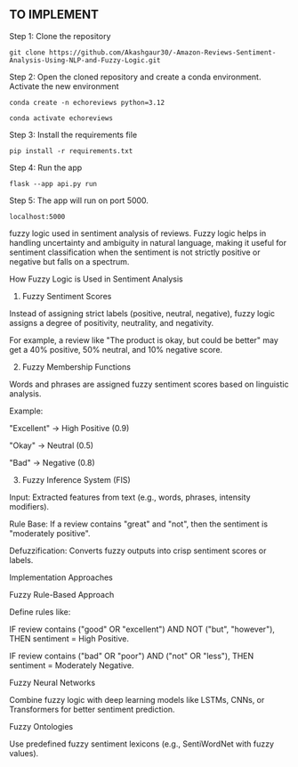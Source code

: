 ## TO IMPLEMENT

Step 1: Clone the repository
```
git clone https://github.com/Akashgaur30/-Amazon-Reviews-Sentiment-Analysis-Using-NLP-and-Fuzzy-Logic.git
```

Step 2: Open the cloned repository and create a conda environment. Activate the new environment
```
conda create -n echoreviews python=3.12
```
```
conda activate echoreviews
```

Step 3: Install the requirements file
```
pip install -r requirements.txt
```

Step 4: Run the app
```
flask --app api.py run
```

Step 5: The app will run on port 5000. 
```
localhost:5000
```
fuzzy logic used in sentiment analysis of reviews. Fuzzy logic helps in handling uncertainty and ambiguity in natural language, making it useful for sentiment classification when the sentiment is not strictly positive or negative but falls on a spectrum.

How Fuzzy Logic is Used in Sentiment Analysis

1. Fuzzy Sentiment Scores

Instead of assigning strict labels (positive, neutral, negative), fuzzy logic assigns a degree of positivity, neutrality, and negativity.

For example, a review like "The product is okay, but could be better" may get a 40% positive, 50% neutral, and 10% negative score.



2. Fuzzy Membership Functions

Words and phrases are assigned fuzzy sentiment scores based on linguistic analysis.

Example:

"Excellent" → High Positive (0.9)

"Okay" → Neutral (0.5)

"Bad" → Negative (0.8)




3. Fuzzy Inference System (FIS)

Input: Extracted features from text (e.g., words, phrases, intensity modifiers).

Rule Base: If a review contains "great" and "not", then the sentiment is "moderately positive".

Defuzzification: Converts fuzzy outputs into crisp sentiment scores or labels.




Implementation Approaches

Fuzzy Rule-Based Approach

Define rules like:

IF review contains ("good" OR "excellent") AND NOT ("but", "however"), THEN sentiment = High Positive.

IF review contains ("bad" OR "poor") AND ("not" OR "less"), THEN sentiment = Moderately Negative.



Fuzzy Neural Networks

Combine fuzzy logic with deep learning models like LSTMs, CNNs, or Transformers for better sentiment prediction.


Fuzzy Ontologies

Use predefined fuzzy sentiment lexicons (e.g., SentiWordNet with fuzzy values).


